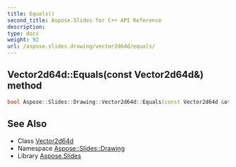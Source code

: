 ```yaml
---
title: Equals()
second_title: Aspose.Slides for C++ API Reference
description: 
type: docs
weight: 92
url: /aspose.slides.drawing/vector2d64d/equals/
---
```

## Vector2d64d::Equals(const Vector2d64d\&) method




```cpp
bool Aspose::Slides::Drawing::Vector2d64d::Equals(const Vector2d64d &other)
```

## See Also

* Class [Vector2d64d](../)
* Namespace [Aspose::Slides::Drawing](../../)
* Library [Aspose.Slides](../../../)